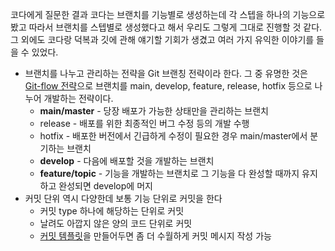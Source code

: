 코다에게 질문한 결과 코다는 브랜치를 기능별로 생성하는데 각 스텝을 하나의 기능으로 봤고 따라서 브랜치를 스텝별로 생성했다고 해서 우리도 그렇게 그대로 진행할 것 같다. 그 외에도 코다랑 덕복과 깃에 관해 얘기할 기회가 생겼고 여러 가지 유익한 이야기를 들을 수 있었다.

- 브랜치를 나누고 관리하는 전략을 Git 브랜칭 전략이라 한다. 그 중 유명한 것은 [Git-flow 전략](https://hellowoori.tistory.com/56)으로 브랜치를 main, develop, feature, release, hotfix 등으로 나누어 개발하는 전략이다.
    - **main/master** - 당장 배포가 가능한 상태만을 관리하는 브랜치
    - release - 배포를 위한 최종적인 버그 수정 등의 개발 수행
    - hotfix - 배포한 버전에서 긴급하게 수정이 필요한 경우 main/master에서 분기하는 브랜치
    - **develop** - 다음에 배포할 것을 개발하는 브랜치
    - **feature/topic** - 기능을 개발하는 브랜치로 그 기능을 다 완성할 때까지 유지하고 완성되면 develop에 머지
- 커밋 단위 역시 다양한데 보통 기능 단위로 커밋을 한다
    - 커밋 type 하나에 해당하는 단위로 커밋
    - 날려도 아깝지 않은 양의 코드 단위로 커밋
    - [커밋 템플릿](https://junwoo45.github.io/2020-02-06-commit_template/)을 만들어두면 좀 더 수월하게 커밋 메시지 작성 가능
